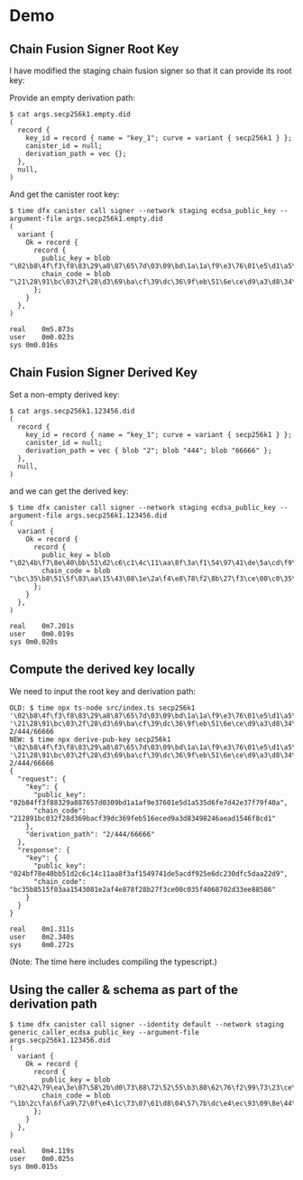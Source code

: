 # Demo

## Chain Fusion Signer Root Key

I have modified the staging chain fusion signer so that it can provide its root key:

Provide an empty derivation path:

```
$ cat args.secp256k1.empty.did
(
  record {
    key_id = record { name = "key_1"; curve = variant { secp256k1 } };
    canister_id = null;
    derivation_path = vec {};
  },
  null,
)
```

And get the canister root key:

```
$ time dfx canister call signer --network staging ecdsa_public_key --argument-file args.secp256k1.empty.did
(
  variant {
    Ok = record {
      record {
        public_key = blob "\02\b8\4f\f3\f8\83\29\a8\87\65\7d\03\09\bd\1a\1a\f9\e3\76\01\e5\d1\a5\35\d6\fe\7d\42\e3\7f\79\f4\0a";
        chain_code = blob "\21\28\91\bc\03\2f\28\d3\69\ba\cf\39\dc\36\9f\eb\51\6e\ce\d9\a3\d8\34\98\24\6a\ea\d1\54\6f\8c\d1";
      };
    }
  },
)

real	0m5.873s
user	0m0.023s
sys	0m0.016s
```

## Chain Fusion Signer Derived Key

Set a non-empty derived key:

```
$ cat args.secp256k1.123456.did
(
  record {
    key_id = record { name = "key_1"; curve = variant { secp256k1 } };
    canister_id = null;
    derivation_path = vec { blob "2"; blob "444"; blob "66666" };
  },
  null,
)
```

and we can get the derived key:

```
$ time dfx canister call signer --network staging ecdsa_public_key --argument-file args.secp256k1.123456.did
(
  variant {
    Ok = record {
      record {
        public_key = blob "\02\4b\f7\8e\40\bb\51\d2\c6\c1\4c\11\aa\8f\3a\f1\54\97\41\de\5a\cd\f9\25\e6\dc\23\0d\fc\5d\aa\22\d9";
        chain_code = blob "\bc\35\b8\51\5f\03\aa\15\43\08\1e\2a\f4\e8\78\f2\8b\27\f3\ce\00\c0\35\f4\06\87\02\d3\3e\e8\85\86";
      };
    }
  },
)

real	0m7.201s
user	0m0.019s
sys	0m0.020s
```

## Compute the derived key locally

We need to input the root key and derivation path:

```
OLD: $ time npx ts-node src/index.ts secp256k1 '\02\b8\4f\f3\f8\83\29\a8\87\65\7d\03\09\bd\1a\1a\f9\e3\76\01\e5\d1\a5\35\d6\fe\7d\42\e3\7f\79\f4\0a' '\21\28\91\bc\03\2f\28\d3\69\ba\cf\39\dc\36\9f\eb\51\6e\ce\d9\a3\d8\34\98\24\6a\ea\d1\54\6f\8c\d1' 2/444/66666
NEW: $ time npx derive-pub-key secp256k1 '\02\b8\4f\f3\f8\83\29\a8\87\65\7d\03\09\bd\1a\1a\f9\e3\76\01\e5\d1\a5\35\d6\fe\7d\42\e3\7f\79\f4\0a' '\21\28\91\bc\03\2f\28\d3\69\ba\cf\39\dc\36\9f\eb\51\6e\ce\d9\a3\d8\34\98\24\6a\ea\d1\54\6f\8c\d1' 2/444/66666
{
  "request": {
    "key": {
      "public_key": "02b84ff3f88329a887657d0309bd1a1af9e37601e5d1a535d6fe7d42e37f79f40a",
      "chain_code": "212891bc032f28d369bacf39dc369feb516eced9a3d83498246aead1546f8cd1"
    },
    "derivation_path": "2/444/66666"
  },
  "response": {
    "key": {
      "public_key": "024bf78e40bb51d2c6c14c11aa8f3af1549741de5acdf925e6dc230dfc5daa22d9",
      "chain_code": "bc35b8515f03aa1543081e2af4e878f28b27f3ce00c035f4068702d33ee88586"
    }
  }
}

real    0m1.311s
user    0m2.340s
sys     0m0.272s
```

(Note: The time here includes compiling the typescript.)

## Using the caller & schema as part of the derivation path

```
$ time dfx canister call signer --identity default --network staging generic_caller_ecdsa_public_key --argument-file args.secp256k1.123456.did
(
  variant {
    Ok = record {
      record {
        public_key = blob "\02\42\79\ea\3e\07\58\2b\d0\73\88\72\52\55\b3\80\62\76\f2\99\73\23\ce\db\cf\a7\8f\ea\65\87\40\c8\a2";
        chain_code = blob "\1b\2c\fa\6f\a9\72\0f\e4\1c\73\07\61\d8\04\57\7b\dc\e4\ec\93\09\8e\44\a4\dc\78\74\6b\4e\8d\2c\5d";
      };
    }
  },
)

real	0m4.119s
user	0m0.025s
sys	0m0.015s
```
